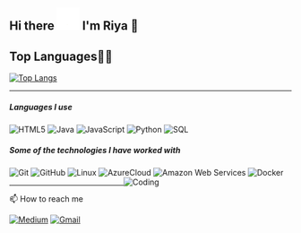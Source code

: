 <!--
### Hi there 👋 I'm Riya 🥷
-->

<div align="">
<h2> Hi there <img src="https://github.com/Kathryn-Jie/Kathryn-Jie/blob/main/wave.gif" width="40px"> I'm Riya 🥷 </h2>
</div>

<!--
## Stats📊
![Riya's GitHub stats](https://github-readme-stats.vercel.app/api?username=rdorkadi&show_icons=true&theme=transparent)
-->

## Top Languages🧑‍💻
[![Top Langs](https://github-readme-stats.vercel.app/api/top-langs/?username=rdorkadi)](https://github.com/rdorkadi/github-readme-stats)


---

##### Languages I use

![HTML5](https://img.shields.io/badge/-HTML5-000000?style=flat&logo=html5)
![Java](https://img.shields.io/badge/-Java-000000?style=flat&logo=java)
![JavaScript](https://img.shields.io/badge/-JavaScript-000000?style=flat&logo=javascript)
![Python](https://img.shields.io/badge/-Python-000000?style=flat&logo=python)
![SQL](https://img.shields.io/badge/-SQL-000000?style=flat&logo=postgresql)


##### Some of the technologies I have worked with

![Git](https://img.shields.io/badge/-Git-222222?style=flat&logo=git&logoColor=F05032)
![GitHub](https://img.shields.io/badge/-GitHub-222222?style=flat&logo=github&logoColor=181717)
![Linux](https://img.shields.io/badge/-Linux-222222?style=flat&logo=linux&logoColor=FCC624)
![AzureCloud](https://img.shields.io/badge/Microsoft%20Azure-222222?style=flat-square&logo=microsoft-azure)
![Amazon Web Services](https://img.shields.io/badge/-Amazon%20Web%20Services-222222?style=flat-square&logo=Amazon-Web-Service)
![Docker](https://img.shields.io/badge/-Docker-black?style=flat-square&logo=docker)
<img align="right" alt="Coding" width="300" src="https://cdn.dribbble.com/users/1277312/screenshots/14733298/media/39b1045e593737587dd60e42c8422d1f.gif" >
<br/>

---


📫 How to reach me

[![Medium](https://img.shields.io/badge/Medium-000000?style=for-the-badge&logo=Medium&logoColor=white)](https://medium.com/@rdorkadi1998)
[![Gmail](https://img.shields.io/badge/Gmail-EA4335?style=for-the-badge&logo=Gmail&logoColor=white)](rdorkadi1998@gmail.com)
